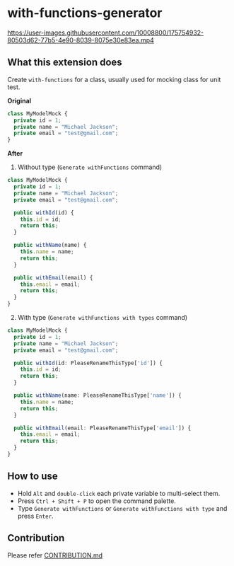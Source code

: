 # with-functions-generator

https://user-images.githubusercontent.com/10008800/175754932-80503d62-77b5-4e90-8039-8075e30e83ea.mp4


## What this extension does

Create `with-functions` for a class, usually used for mocking class for unit test.

**Original**

```ts
class MyModelMock {
  private id = 1;
  private name = "Michael Jackson";
  private email = "test@gmail.com";
}
```

**After**

1. Without type (`Generate withFunctions` command)

```ts
class MyModelMock {
  private id = 1;
  private name = "Michael Jackson";
  private email = "test@gmail.com";

  public withId(id) {
    this.id = id;
    return this;
  }

  public withName(name) {
    this.name = name;
    return this;
  }

  public withEmail(email) {
    this.email = email;
    return this;
  }
}
```

2. With type (`Generate withFunctions with types` command)

```ts
class MyModelMock {
  private id = 1;
  private name = "Michael Jackson";
  private email = "test@gmail.com";

  public withId(id: PleaseRenameThisType['id']) {
    this.id = id;
    return this;
  }

  public withName(name: PleaseRenameThisType['name']) {
    this.name = name;
    return this;
  }

  public withEmail(email: PleaseRenameThisType['email']) {
    this.email = email;
    return this;
  }
}
```

## How to use

- Hold `Alt` and `double-click` each private variable to multi-select them.
- Press `Ctrl + Shift + P` to open the command palette.
- Type `Generate withFunctions` or `Generate withFunctions with type` and press `Enter`.

## Contribution

Please refer [CONTRIBUTION.md](https://github.com/TDAK1509/vscode-extensions-with-functions-generator/blob/main/CONTRIBUTION.md)
